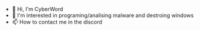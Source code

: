 - 👋 Hi, I'm CyberWord
- 👀 I'm interested in programing/analising malware and destroing windows
- 📫 How to contact me in the discord 
